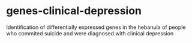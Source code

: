 # genes-clinical-depression
Identification of differentially expressed genes in the hebanula of people who commited suicide and were diagnosed with clinical depression
